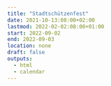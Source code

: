 ```yaml
---
title: "Stadtschützenfest"
date: 2021-10-13:08:00+02:00
lastmod: 2022-02-02:08:00+01:00
start: 2022-09-02
end: 2022-09-03
location: none
draft: false
outputs:
  - html
  - calendar
---
```


